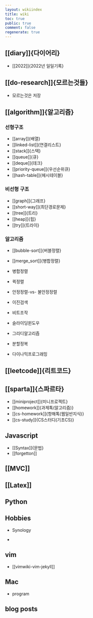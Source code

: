 ```yaml
---
layout: wikiindex
title: wiki
toc: true
public: true
comment: false
regenerate: true
---
```


## [[diary]]{다이어리}
* [[2022]]{2022년 일일기록}

## [[do-research]]{모르는것들}
* 모르는것은 저장

## [[algorithm]]{알고리즘}
### 선형구조 
* [[array]]{배열}
* [[linked-list]]{연결리스트}
* [[stack]]{스택}
* [[queue]]{큐}
* [[deque]]{데크}
* [[priority-queue]]{우선순위큐}
* [[hash-table]]{헤시테이블}

### 비선형 구조 
* [[graph]]{그래프}
* [[short-way]]{최단경로문제}
* [[tree]]{트리}
* [[heap]]{힙}
* [[try]]{트라이}

### 알고리즘
* [[bubble-sort]]{버블정렬} 
* [[merge_sort]]{병합정렬}
* 병합정렬
* 퀵정렬
* 안정정렬-vs- 불안정정렬
* 이진검색
* 비트조작
* 슬라이딩윈도우
* 그리디알고리즘
* 분할정복

* 다이나믹프로그래밍

## [[leetcode]]{리트코드}

## [[sparta]]{스파르타}

* [[miniproject]]{미니프로젝트}
* [[homework]]{과제톡(알고리즘)}
* [[cs-homework]]{항해톡(웹일반지식)}
* [[cs-study]]{CS스터디(기초CS)}

## Javascript 
* [[Syntax]]{문법}
* [[forgetton]]


## [[MVC]]



## [[Latex]]


## Python


## Hobbies 
* Synology 
-  


## vim
* [[vimwiki-vim-jekyll]]

## Mac
- program

## blog posts

